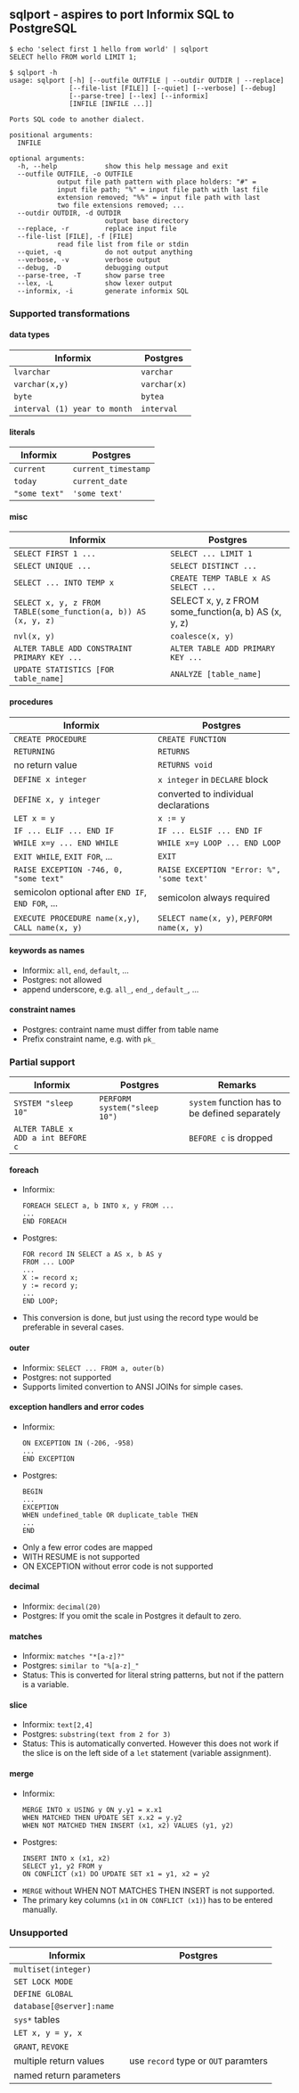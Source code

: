 ## sqlport - aspires to port Informix SQL to PostgreSQL

```
$ echo 'select first 1 hello from world' | sqlport
SELECT hello FROM world LIMIT 1;
```

```
$ sqlport -h
usage: sqlport [-h] [--outfile OUTFILE | --outdir OUTDIR | --replace]
               [--file-list [FILE]] [--quiet] [--verbose] [--debug]
               [--parse-tree] [--lex] [--informix]
               [INFILE [INFILE ...]]

Ports SQL code to another dialect.

positional arguments:
  INFILE

optional arguments:
  -h, --help            show this help message and exit
  --outfile OUTFILE, -o OUTFILE
			output file path pattern with place holders: "#" =
			input file path; "%" = input file path with last file
			extension removed; "%%" = input file path with last
			two file extensions removed; ...
  --outdir OUTDIR, -d OUTDIR
                        output base directory
  --replace, -r         replace input file
  --file-list [FILE], -f [FILE]
			read file list from file or stdin
  --quiet, -q           do not output anything
  --verbose, -v         verbose output
  --debug, -D           debugging output
  --parse-tree, -T      show parse tree
  --lex, -L             show lexer output
  --informix, -i        generate informix SQL
```

### Supported transformations

#### data types

| Informix  | Postgres            |
| --------- | ------------------- |
| `lvarchar` | `varchar` |
| `varchar(x,y)`   | `varchar(x)`      |
| `byte` | `bytea` |
| `interval (1) year to month` | `interval` |

#### literals

| Informix  | Postgres            |
| --------- | ------------------- |
| `current` | `current_timestamp` |
| `today`   | `current_date`      |
| `"some text"` | `'some text'` |

#### misc

| Informix  | Postgres            |
| --------- | ------------------- |
| `SELECT FIRST 1 ...` | `SELECT ... LIMIT 1` |
| `SELECT UNIQUE ...` | `SELECT DISTINCT ...` |
| `SELECT ... INTO TEMP x` | `CREATE TEMP TABLE x AS SELECT ...` |
| `SELECT x, y, z FROM TABLE(some_function(a, b)) AS (x, y, z)` | SELECT x, y, z FROM some_function(a, b) AS (x, y, z) |
| `nvl(x, y)` | `coalesce(x, y)` |
| `ALTER TABLE ADD CONSTRAINT PRIMARY KEY ...` | `ALTER TABLE ADD PRIMARY KEY ...` |
| `UPDATE STATISTICS [FOR table_name]` | `ANALYZE [table_name]` |

#### procedures

| Informix | Postgres |
| -------- | -------- |
| `CREATE PROCEDURE` | `CREATE FUNCTION` |
| `RETURNING` | `RETURNS` |
| no return value | `RETURNS void` |
| `DEFINE x integer` | `x integer` in `DECLARE` block |
| `DEFINE x, y integer` | converted to individual declarations |
| `LET x = y` | `x := y` |
| `IF ... ELIF ... END IF` | `IF ... ELSIF ... END IF` |
| `WHILE x=y ... END WHILE` | `WHILE x=y LOOP ... END LOOP` |
| `EXIT WHILE`, `EXIT FOR`, ... | `EXIT` |
| `RAISE EXCEPTION -746, 0, "some text"` | `RAISE EXCEPTION "Error: %", 'some text'` |
| semicolon optional after `END IF`, `END FOR`, ...  | semicolon always required |
| `EXECUTE PROCEDURE name(x,y)`, `CALL name(x, y)` | `SELECT name(x, y)`, `PERFORM name(x, y)` |

#### keywords as names

- Informix: `all`, `end`, `default`, ...
- Postgres: not allowed
- append underscore, e.g. `all_`, `end_`, `default_`, ...

#### constraint names

- Postgres: contraint name must differ from table name
- Prefix constraint name, e.g. with `pk_`

### Partial support

| Informix | Postgres | Remarks |
| -------- | -------- | -------
| `SYSTEM "sleep 10"` | `PERFORM system("sleep 10")` | `system` function has to be defined separately |
| `ALTER TABLE x ADD a int BEFORE c` | | `BEFORE c` is dropped |

#### foreach

- Informix:
  ```
  FOREACH SELECT a, b INTO x, y FROM ...
  ...
  END FOREACH
  ```
- Postgres:
  ```
  FOR record IN SELECT a AS x, b AS y
  FROM ... LOOP
  ...
  X := record x;
  y := record y;
  ...
  END LOOP;
  ```
- This conversion is done, but just using the record type would be preferable in several cases. 

#### outer

- Informix: `SELECT ... FROM a, outer(b)`
- Postgres: not supported
- Supports limited convertion to ANSI JOINs for simple cases.

#### exception handlers and error codes

- Informix:
  ```
  ON EXCEPTION IN (-206, -958)
  ...
  END EXCEPTION
  ```
- Postgres:
  ```
  BEGIN
  ...
  EXCEPTION
  WHEN undefined_table OR duplicate_table THEN
  ...
  END
  ```
- Only a few error codes are mapped
- WITH RESUME is not supported
- ON EXCEPTION without error code is not supported

#### decimal

- Informix: `decimal(20)`
- Postgres: If you omit the scale in Postgres it default to zero.

#### matches

- Informix: `matches "*[a-z]?"`
- Postgres: `similar to "%[a-z]_"`
- Status: This is converted for literal string patterns, but not if the pattern is a variable.

#### slice

- Informix: `text[2,4]`
- Postgres: `substring(text from 2 for 3)`
- Status: This is automatically converted. However this does not work if the slice is on the left side of a `let` statement (variable assignment).

#### merge

- Informix:
  ```
  MERGE INTO x USING y ON y.y1 = x.x1
  WHEN MATCHED THEN UPDATE SET x.x2 = y.y2
  WHEN NOT MATCHED THEN INSERT (x1, x2) VALUES (y1, y2)
  ```
- Postgres:
  ```
  INSERT INTO x (x1, x2)
  SELECT y1, y2 FROM y
  ON CONFLICT (x1) DO UPDATE SET x1 = y1, x2 = y2
  ```
- `MERGE` without WHEN NOT MATCHES THEN INSERT is not supported.
- The primary key columns (`x1` in `ON CONFLICT (x1)`) has to be entered manually.
  
### Unsupported

| Informix | Postgres |
| -------- | -------- |
| `multiset(integer)` | |
| `SET LOCK MODE` | |
| `DEFINE GLOBAL` | |
| `database[@server]:name` | |
| `sys*` tables | |
| `LET x, y = y, x` | |
| `GRANT`, `REVOKE` | |
| multiple return values | use `record` type or `OUT` paramters |
| named return parameters | |

